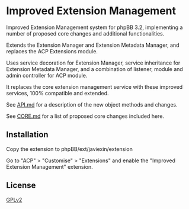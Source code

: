 # Improved Extension Management

Improved Extension Management system for phpBB 3.2, implementing a number of proposed core changes and additional functionalities.

Extends the Extension Manager and Extension Metadata Manager, and replaces the ACP Extensions module.

Uses service decoration for Extension Manager, service inheritance for Extension Metadata Manager,
and a combination of listener, module and admin controller for ACP module.

It replaces the core extension management service with these improved services, 100% compatible and extended.

See [API.md](API.md) for a description of the new object methods and changes.

See [CORE.md](CORE.md) for a list of proposed core changes included here.

## Installation

Copy the extension to phpBB/ext/javiexin/extension

Go to "ACP" > "Customise" > "Extensions" and enable the "Improved Extension Management" extension.

## License

[GPLv2](license.txt)
